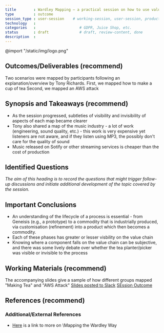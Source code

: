 ```yaml
---
title        : Wardley Mapping – a practical session on how to use value chain mapping
type         : outcome
session_type : user-session    # working-session, user-session, product-sesssion
technology   :
categories   :                    # GDPR, Juice Shop, etc.
status       : draft              # draft, review-content, done
description  :
---
```


@import "/static/img/logo.png"

## Outcomes/Deliverables (recommend)
Two scenarios were mapped by participants following an explanation/overview by Tony Richards.
First, we mapped how to make a cup of tea
Second, we mapped an AWS attack

## Synopsis and Takeaways (recommend)
 - As the session progressed, subtleties  of visibility and invisibility of aspects of each map became clearer
 - Tony also shared a map of the music industry - a lot of work (engineering, sound quality, etc.) - this work is very expensive yet listeners are not aware, and if they listen using MP3, the possibly don't care for the quality of sound
 - Music released on Sotify or other streaming services is cheaper than the cost of production

## Identified Questions
*The aim of this heading is to record the questions that might trigger follow-up discussions and initiate additional development of the topic covered by the session.*

## Important Conclusions
 - An understanding of the lifecycle of a process is essential - from Geneisis (e.g., a prototype) to a commodity that is industrially produced, via customisation (refinement) into a product which then becomes a commodity.
  - Each of these phases has greater or lesser visbility on the value chain
  - Knowing where a component falls on the value chain can be subjective, and there was some lively debate over whether the tea planter/picker was visible or invisible to the process

## Working Materials (recommend)
The accompanying slides give a sample of how different groups mapped "Making Tea" and "AWS Attack"
[Slides posted to Slack](https://os-summit.slack.com/messages/CB1HGSDHU)
[SEssion Outcome](https://files.slack.com/files-pri/TAULHPATC-FB1H5KG4R/wardley-maps-outcomes-d1.pdf)

## References (recommend)


### Additional/External References

 - [Here](https://www.cio.co.uk/it-strategy/introduction-wardley-value-chain-mapping-3604565/) is a link to more on \Mapping the Wardley Way
